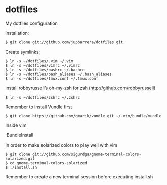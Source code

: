 dotfiles
======

My dotfiles configuration

installation:

    $ git clone git://github.com/jupbarrera/dotfiles.git

Create symlinks:
   
    $ ln -s ~/dotfiles/.vim ~/.vim
    $ ln -s ~/dotfiles/vimrc ~/.vimrc
    $ ln -s ~/dotfiles/bashrc ~/.bashrc
    $ ln -s ~/dotfiles/bash_aliases ~/.bash_aliases
    $ ln -s ~/dotfiles/tmux.conf ~/.tmux.conf

install robbyrussell’s oh-my-zsh for zsh (http://github.com/robbyrussell)

    $ ln -s ~/dotfiles/zshrc ~/.zshrc

Remember to install Vundle first

    $ git clone https://github.com/gmarik/vundle.git ~/.vim/bundle/vundle

Inside vim

:BundleInstall

In order to make solarized colors to play well with vim 

    $ git clone git://github.com/sigurdga/gnome-terminal-colors-solarized.git
    $ cd gnome-terminal-colors-solarized
    $ ./install.sh

Remember to create a new terminal session before executing install.sh


